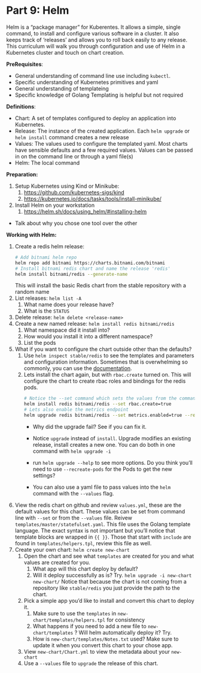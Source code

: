 # Part 9: Helm

Helm is a “package manager” for Kuberentes. It allows a simple, single command, to install and configure various software in a cluster. It also keeps track of ‘releases’ and allows you to roll back easily to any release. This curriculum will walk you through configuration and use of Helm in a Kubernetes cluster and touch on chart creation.

**PreRequisites**:

- General understanding of command line use including `kubectl`.
- Specific understanding of Kubernetes primitives and yaml
- General understanding of templateing
- Specific knowledge of Golang Templating is helpful but not required

**Definitions**:

- Chart: A set of templates configured to deploy an application into Kubernetes.
- Release: The instance of the created application. Each `helm upgrade` or `helm install` command creates a new release
- Values: The values used to configure the templated yaml. Most charts have sensible defaults and a few required values. Values can be passed in on the command line or through a yaml file(s)
- Helm: The local command

**Preparation:**

1. Setup Kubernetes using Kind or Minikube:
    1. https://github.com/kubernetes-sigs/kind
    2. https://kubernetes.io/docs/tasks/tools/install-minikube/
2. Install Helm on your workstation
    1. https://helm.sh/docs/using_helm/#installing-helm

  - Talk about why you chose one tool over the other

**Working with Helm:**

1. Create a redis helm release: 
    ```bash
    # Add bitnami helm repo
    helm repo add bitnami https://charts.bitnami.com/bitnami
    # Install bitnami redis chart and name the release 'redis'
    helm install bitnami/redis --generate-name
    ```
    This will install the basic Redis chart from the stable repository with a random name
2. List releases: `helm list -A`
    1. What name does your release have?
    2. What is the `STATUS`
3. Delete release: `helm delete <release-name>`
4. Create a new named release: `helm install redis bitnami/redis`
    1. What namespace did it install into?
    2. How would you install it into a different namespace?
    3. List the pods
5. What if you want to configure the chart outside other than the defaults?
    1. Use `helm inspect stable/redis` to see the templates and parameters and configuration information.  Sometimes that is overwhelming so commonly, you can use the [documentation](https://github.com/helm/charts/tree/master/stable/redis).  
    2. Lets install the chart again, but with `rbac.create` turned on. This will configure the chart to create rbac roles and bindings for the redis pods.
        ```bash
        # Notice the --set command which sets the values from the command line
        helm install redis bitnami/redis --set rbac.create=true
        # Lets also enable the metrics endpoint
        helm upgrade redis bitnami/redis --set metrics.enabled=true --reuse-values
        ```
        * Why did the upgrade fail? See if you can fix it.

        * Notice `upgrade` instead of `install`. Upgrade modifies an existing release, install creates a new one. You can do both in one command with `helm upgrade -i`
        * run `helm upgrade --help` to see more options. Do you think you’ll need to use `--recreate-pods` for the Pods to get the new settings?
        * You can also use a yaml file to pass values into the `helm` command with the `--values` flag.
7. View the redis chart on github and review `values.yml`, these are the default values for this chart. These values can be set from command line with `--set` or from the `--values` file. Reivew `templates/master/statefulset.yaml`. This file uses the Golang template language. The exact syntax is not important but you’ll notice that template blocks are wrapped in `{{ }}`. Those that start with `include` are found in `templates/helpers.tpl`, review this file as well.
8. Create your own chart: `helm create new-chart`
    1. Open the chart and see what `templates` are created for you and what values are created for you.
        1. What app will this chart deploy by default?
        2. Will it deploy successfully as is? Try. `helm upgrade -i new-chart new-chart/` Notice that because the chart is not coming from a repository like `stable/redis` you just provide the path to the chart.
    2. Pick a simple app you’d like to install and convert this chart to deploy it.
        1. Make sure to use the `templates`  in `new-chart/templates/helpers.tpl` for consistency
        2. What happens if you need to add a new file to `new-chart/templates` ? Will helm automatically deploy it? Try.
        3. How is `new-chart/templates/Notes.txt` used? Make sure to update it when you convert this chart to your chose app.
    3. View `new-chart/Chart.yml` to view the metadata about your `new-chart`
    4. Use a `--values` file to `upgrade` the release of this chart.
